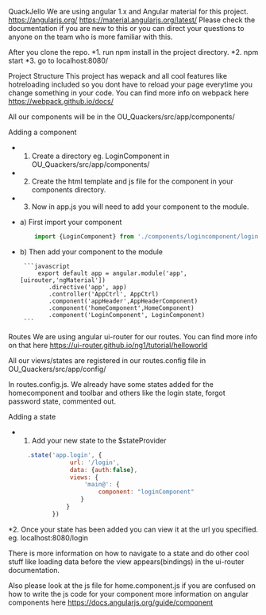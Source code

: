 QuackJello
We are using angular 1.x and Angular material for this project.
  https://angularjs.org/
  https://material.angularjs.org/latest/
Please check the documentation if you are new to this or you can direct your questions to anyone on the team who is more familiar with this. 
 
After you clone the repo.
*1. run npm install in the project directory. 
*2. npm start 
*3. go to localhost:8080/ 


Project Structure
This project has wepack and all cool features like hotreloading included so you dont have to reload your page everytime you change something in your code. You can find more info on webpack here https://webpack.github.io/docs/

All our components will be in the OU_Quackers/src/app/components/

Adding a component

* 1. Create a directory eg. LoginComponent in OU_Quackers/src/app/components/
* 2. Create the html template and js file for the component in your components directory. 
* 3. Now in app.js you will need to add your component to the module.
* a) First import your component
     
    ```javascript
        import {LoginComponent} from './components/logincomponent/login.component.js';
     ```
 * b) Then add your component to the module
     
        ```javascript
            export default app = angular.module('app', [uirouter,'ngMaterial'])
               .directive('app', app)
               .controller('AppCtrl', AppCtrl)
               .component('appHeader',AppHeaderComponent)
               .component('homeComponent',HomeComponent)
               .component('LoginComponent', LoginComponent)
        ```
Routes
We are using angular ui-router for our routes. You can find more info on that here https://ui-router.github.io/ng1/tutorial/helloworld
 
 All our views/states are registered in our routes.config file in OU_Quackers/src/app/config/
 
 In routes.config.js. We already have some states added for the homecomponent and toolbar and others  like the login state, forgot password state, commented out. 
 
 Adding a state
* 1. Add your new state to the $stateProvider 
   ```javascript
     .state('app.login', {
                 url: '/login',
                 data: {auth:false},
                 views: {
                     'main@': {
                         component: "loginComponent"
                    }
                }
            })
     ```
*2. Once your state has been added you can view it at the url you specified. eg. localhost:8080/login
  
  There is more information on how to navigate to a state and do other cool stuff like loading data before the view       appears(bindings) in the ui-router documentation. 
  
  Also please look at the js file for home.component.js if you are confused on how to write the js code for your component 
  more information on angular components here https://docs.angularjs.org/guide/component

